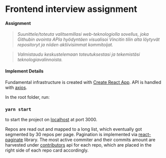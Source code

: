 # Frontend interview assignment

#### Assignment

>_Suunittele/toteuta valitsemillasi web-teknologiolla sovellus, joka Githubin avointa APIa hyödyntäen visualisoi Vincitin tilin alta löytyvät repositoryt ja niiden aktiivisimmat kommitoijat._

>_Valmistaudu keskustelemaan toteutuksestasi ja tekemistäsi teknologiavalinnoista._

#### Implement Details

Fundamental infrastructure is created with [Create React App](https://github.com/facebook/create-react-app). API is handled with [axios](https://github.com/axios/axios).

In the root folder, run:

### `yarn start`

to start the project on [localhost](http://localhost:3000) at port 3000.

Repos are read out and mapped to a long list, which eventually got segmented by 30 repos per page. Pagination is implemented via [react-paginate](https://github.com/AdeleD/react-paginate#readme) library. The most active commiter and their commits amount are harvested under [contributors](https://developer.github.com/v3/repos/#list-contributors) api for each repo, which are placed in the right side of each repo card accordingly.
